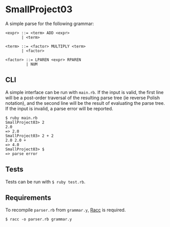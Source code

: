 # SmallProject03
A simple parse for the following grammar:

```
<expr> ::= <term> ADD <expr>
       | <term>

<term> ::= <factor> MULTIPLY <term>
       | <factor>

<factor> ::= LPAREN <expr> RPAREN
         | NUM
```

## CLI
A simple interface can be run with `main.rb`. If the input is valid, the first line will be a post-order traversal of
the resulting parse tree (ie reverse Polish notation), and the second line will be the result of evaluating the parse tree. 
If the input is invalid, a parse error will be reported.

```
$ ruby main.rb
SmallProject03> 2
2.0
=> 2.0
SmallProject03> 2 + 2
2.0 2.0 +
=> 4.0
SmallProject03> $
=> parse error
```

## Tests
Tests can be run with `$ ruby test.rb`.

## Requirements
To recompile `parser.rb` from `grammar.y`, [Racc](https://github.com/tenderlove/racc) is required.

```
$ racc -o parser.rb grammar.y
```
